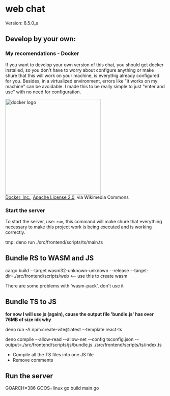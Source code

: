 ﻿# web chat

Version: 6.5.0_a

## Develop by your own:

### My recomendations - Docker

If you want to develop your own version of this chat, you should get docker installed, so you don't have to worry about configure anything or make shure that this will work on your machine, is everythig already configured for you. Besides, in a virtualized environment, errors like "it works on my machine" can be avoidable. I made this to be really simple to just "enter and use" with no need for configuration. <!--fuck the history that was deleted because of him, how could he do that with me?-->

<img src="https://upload.wikimedia.org/wikipedia/commons/7/70/Docker_logo.png?20240428132226" alt="docker logo" width="300px"><br/>
<a href="https://commons.wikimedia.org/wiki/File:Docker_logo.png">Docker, Inc.</a>, <a href="http://www.apache.org/licenses/LICENSE-2.0">Apache License 2.0</a>, via Wikimedia Commons

### Start the server

To start the server, use: `run`, this command will make shure that everything necessary to make this project work is being executed and is working correctly.

tmp: deno run ./src/frontend/scripts/ts/main.ts

## Bundle RS to WASM and JS

cargo build --target wasm32-unknown-unknown --release --target-dir=./src/frontend/scripts/web <-- use this to create wasm

There are some problems with 'wasm-pack', don't use it

## Bundle TS to JS

**for now I will use js (again), cause the output file 'bundle.js' has over 76MB of size idk why**

deno run -A npm:create-vite@latest --template react-ts

deno compile --allow-read --allow-net --config tsconfig.json --output=./src/frontend/scripts/js/bundle.js ./src/frontend/scripts/ts/index.ts

- Compile all the TS files into one JS file
- Remove comments

## Run the server

GOARCH=386 GOOS=linux go build main.go